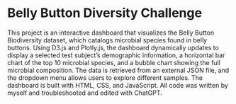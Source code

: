 # Belly Button Diversity Challenge

  This project is an interactive dashboard that visualizes the Belly Button Biodiversity dataset, which catalogs microbial species found in belly buttons. Using D3.js and Plotly.js, the dashboard dynamically updates to display a selected test subject’s demographic information, a horizontal bar chart of the top 10 microbial species, and a bubble chart showing the full microbial composition. The data is retrieved from an external JSON file, and the dropdown menu allows users to explore different samples. The dashboard is built with HTML, CSS, and JavaScript. All code was written by myself and troubleshooted and edited with ChatGPT. 
